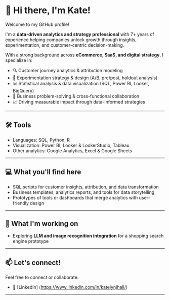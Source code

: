 # 👋 Hi there, I'm Kate!

Welcome to my GitHub profile!

I'm a **data-driven analytics and strategy professional** with 7+ years of experience helping companies unlock growth through insights, experimentation, and customer-centric decision-making.  

With a strong background across **eCommerce, SaaS, and digital strategy**, I specialize in:
- 🔍 Customer journey analytics & attribution modeling
- 🧪 Experimentation strategy & design (A/B, pre/post, holdout analysis)
- 📊 Statistical analysis & data visualization (SQL, Power BI, Looker, BigQuery)
- 🚀 Business problem-solving & cross-functional collaboration
- 📈 Driving measurable impact through data-informed strategies

---

## 🛠️ Tools

- Languages: SQL, Python, R
- Visualization: Power BI, Looker & LookerStudio, Tableau
- Other analytics: Google Analytics, Excel & Google Sheets

---

## 💻 What you'll find here

- SQL scripts for customer insights, attribution, and data transformation
- Business templates, analytics reports, and tools for data storytelling
- Prototypes of tools or dashboards that merge analytics with user-friendly design

---

## 🌱 What I'm working on

- Exploring **LLM and image recognition integration** for a shopping search engine prototype

---

## 📫 Let's connect!

Feel free to connect or collaborate:
- 💼 [LinkedIn] (https://www.linkedin.com/in/katelynjhall/)

---
